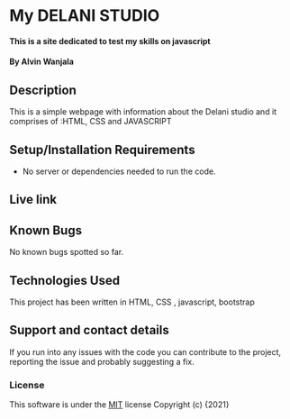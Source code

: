 # My DELANI STUDIO
#### This is a site dedicated to test my skills on javascript
#### By **Alvin Wanjala**
## Description
This is a simple webpage with information about the Delani studio and it comprises of :HTML, CSS and JAVASCRIPT
## Setup/Installation Requirements
* No server or dependencies needed to run the code.
## Live link
## Known Bugs
No known bugs spotted so far.
## Technologies Used
This project has been written in HTML, CSS , javascript, bootstrap
## Support and contact details
If you run into any issues with the code you can contribute to the project, reporting the issue and probably suggesting a fix.
### License
This software is under the [MIT](LICENSE) license
Copyright (c) {2021}
